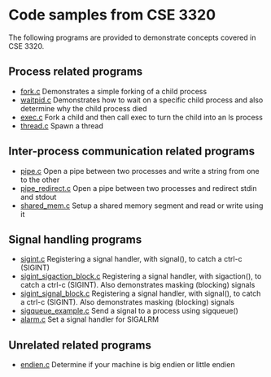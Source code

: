# Code samples from CSE 3320
The following programs are provided to demonstrate concepts covered in CSE 3320.

## Process related programs
- [fork.c][01] 		Demonstrates a simple forking of a child process
- [waitpid.c][02]	Demonstrates how to wait on a specific child process and also determine why the child process died
- [exec.c][03]		Fork a child and then call exec to turn the child into an ls process
- [thread.c][11]	Spawn a thread	

## Inter-process communication related programs
- [pipe.c][05]	Open a pipe between two processes and write a string from one to the other
- [pipe_redirect.c][06]	Open a pipe between two processes and redirect stdin and stdout 
- [shared_mem.c][13]	Setup a shared memory segment and read or write using it 

## Signal handling programs
- [sigint.c][07]	Registering a signal handler, with signal(), to catch a ctrl-c (SIGINT)
- [sigint_sigaction_block.c][08]	Registering a signal handler, with sigaction(), to catch a ctrl-c (SIGINT). Also demonstrates masking (blocking) signals
- [sigint_signal_block.c][09]	Registering a signal handler, with signal(), to catch a ctrl-c (SIGINT). Also demonstrates masking (blocking) signals
- [sigqueue_example.c][10]	Send a signal to a process using sigqueue()
- [alarm.c][12]		Set a signal handler for SIGALRM

## Unrelated related programs
- [endien.c][04] 	Determine if your machine is big endien or little endien 

[01]:https://github.com/CSE3320/Code-Samples/blob/master/fork.c
[02]:https://github.com/CSE3320/Code-Samples/blob/master/waitpid.c
[03]:https://github.com/CSE3320/Code-Samples/blob/master/exec.c 
[04]:https://github.com/CSE3320/Code-Samples/blob/master/endien.c 
[05]:https://github.com/CSE3320/Code-Samples/blob/master/pipe.c 
[06]:https://github.com/CSE3320/Code-Samples/blob/master/pipe_redirect.c 
[07]:https://github.com/CSE3320/Code-Samples/blob/master/sigint.c 
[08]:https://github.com/CSE3320/Code-Samples/blob/master/sigint_sigaction_block.c 
[09]:https://github.com/CSE3320/Code-Samples/blob/master/sigint_signal_block.c 
[10]:https://github.com/CSE3320/Code-Samples/blob/master/sigqueue_example.c 
[11]:https://github.com/CSE3320/Code-Samples/blob/master/thread.c
[12]:https://github.com/CSE3320/Code-Samples/blob/master/alarm.c
[13]:https://github.com/CSE3320/Code-Samples/blob/master/shared_mem.c
